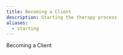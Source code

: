 ```yaml
---
title: Becoming a Client
description: Starting the therapy process
aliases:
  - starting
---
```


Becoming a Client